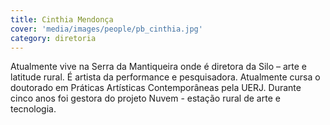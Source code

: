 ```yaml
---
title: Cinthia Mendonça
cover: 'media/images/people/pb_cinthia.jpg'
category: diretoria
---
```

Atualmente vive na Serra da Mantiqueira onde é diretora da Silo – arte e latitude rural. É artista da performance e pesquisadora. Atualmente cursa o doutorado em Práticas Artísticas Contemporâneas pela UERJ. Durante cinco anos foi gestora do projeto Nuvem - estação rural de arte e tecnologia.
